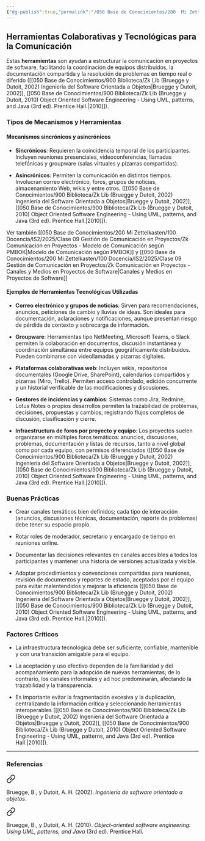 ```yaml
---
{"dg-publish":true,"permalink":"/050 Base de Conocimientos/200  Mi Zettelkasten/100 Docencia/IS2/2025/Clase 09 Gestión de Comunicación en Proyectos/Zk Comunicación en Proyectos - Herramientas Colaborativas y Tecnológicas para la Comunicación/","tags":["definir","digitalGarden"]}
---
```


## Herramientas Colaborativas y Tecnológicas para la Comunicación

Estas **herramientas** son ayudan a estructurar la comunicación en proyectos de software, facilitando la coordinación de equipos distribuidos, la documentación compartida y la resolución de problemas en tiempo real o diferido ([[050 Base de Conocimientos/900 Biblioteca/Zk Lib (Bruegge y Dutoit, 2002) Ingeniería del Software Orientada a Objetos\|Bruegge y Dutoit, 2002]], [[050 Base de Conocimientos/900 Biblioteca/Zk Lib (Bruegge y Dutoit, 2010) Object Oriented Software Engineering -  Using UML, patterns, and Java (3rd ed). Prentice Hall.\|2010]]).

### Tipos de Mecanismos y Herramientas

#### Mecanismos sincrónicos y asincrónicos

- **Sincrónicos**: Requieren la coincidencia temporal de los participantes. Incluyen reuniones presenciales, videoconferencias, llamadas telefónicas y groupware (salas virtuales y pizarras compartidas).
    
- **Asincrónicos**: Permiten la comunicación en distintos tiempos. Involucran correo electrónico, foros, grupos de noticias, almacenamiento Web, wikis y entre otros. ([[050 Base de Conocimientos/900 Biblioteca/Zk Lib (Bruegge y Dutoit, 2002) Ingeniería del Software Orientada a Objetos\|Bruegge y Dutoit, 2002]], [[050 Base de Conocimientos/900 Biblioteca/Zk Lib (Bruegge y Dutoit, 2010) Object Oriented Software Engineering -  Using UML, patterns, and Java (3rd ed). Prentice Hall.\|2010]]).

Ver también [[050 Base de Conocimientos/200  Mi Zettelkasten/100 Docencia/IS2/2025/Clase 09 Gestión de Comunicación en Proyectos/Zk Comunicación en Proyectos - Modelo de Comunicación según PMBOK\|Modelo de Comunicación según PMBOK]] y [[050 Base de Conocimientos/200  Mi Zettelkasten/100 Docencia/IS2/2025/Clase 09 Gestión de Comunicación en Proyectos/Zk Comunicación en Proyectos - Canales y Medios en Proyectos de Software\|Canales y Medios en Proyectos de Software]]

#### Ejemplos de Herramientas Tecnológicas Utilizadas

- **Correo electrónico y grupos de noticias**: Sirven para recomendaciones, anuncios, peticiones de cambio y lluvias de ideas. Son ideales para documentación, aclaraciones y notificaciones, aunque presentan riesgo de pérdida de contexto y sobrecarga de información.
    
- **Groupware**: Herramientas tipo NetMeeting, Microsoft Teams, o Slack permiten la colaboración en documentos, discusión instantánea y coordinación simultánea entre equipos geográficamente distribuidos. Pueden combinarse con videollamadas y pizarras digitales. 
    
- **Plataformas colaborativas web**: Incluyen wikis, repositorios documentales (Google Drive, SharePoint), calendarios compartidos y pizarras (Miro, Trello). Permiten acceso controlado, edición concurrente y un historial verificable de las modificaciones y discusiones.
    
- **Gestores de incidencias y cambios**: Sistemas como Jira, Redmine, Lotus Notes o propios desarrollos permiten la trazabilidad de problemas, decisiones, propuestas y cambios, registrando flujos completos de discusión, clasificación y cierre.
    
- **Infraestructura de foros por proyecto y equipo**: Los proyectos suelen organizarse en múltiples foros temáticos: anuncios, discusiones, problemas, documentación y listas de recursos, tanto a nivel global como por cada equipo, con permisos diferenciados ([[050 Base de Conocimientos/900 Biblioteca/Zk Lib (Bruegge y Dutoit, 2002) Ingeniería del Software Orientada a Objetos\|Bruegge y Dutoit, 2002]], [[050 Base de Conocimientos/900 Biblioteca/Zk Lib (Bruegge y Dutoit, 2010) Object Oriented Software Engineering -  Using UML, patterns, and Java (3rd ed). Prentice Hall.\|2010]]).
    
### Buenas Prácticas

- Crear canales temáticos bien definidos; cada tipo de interacción (anuncios, discusiones técnicas, documentación, reporte de problemas) debe tener su espacio propio.
    
- Rotar roles de moderador, secretario y encargado de tiempo en reuniones online.
    
- Documentar las decisiones relevantes en canales accesibles a todos los participantes y mantener una historia de versiones actualizada y visible.
    
- Adoptar procedimientos y convenciones compartidas para reuniones, revisión de documentos y reportes de estado, aceptados por el equipo para evitar malentendidos y mejorar la eficiencia ([[050 Base de Conocimientos/900 Biblioteca/Zk Lib (Bruegge y Dutoit, 2002) Ingeniería del Software Orientada a Objetos\|Bruegge y Dutoit, 2002]], [[050 Base de Conocimientos/900 Biblioteca/Zk Lib (Bruegge y Dutoit, 2010) Object Oriented Software Engineering -  Using UML, patterns, and Java (3rd ed). Prentice Hall.\|2010]]).
    
### Factores Críticos

- La infraestructura tecnológica debe ser suficiente, confiable, mantenible y con una transición amigable para el equipo.
    
- La aceptación y uso efectivo dependen de la familiaridad y del acompañamiento para la adopción de nuevas herramientas; de lo contrario, los canales informales y ad hoc predominarán, afectando la trazabilidad y la transparencia.
    
- Es importante evitar la fragmentación excesiva y la duplicación, centralizando la información crítica y seleccionando herramientas interoperables ([[050 Base de Conocimientos/900 Biblioteca/Zk Lib (Bruegge y Dutoit, 2002) Ingeniería del Software Orientada a Objetos\|Bruegge y Dutoit, 2002]], [[050 Base de Conocimientos/900 Biblioteca/Zk Lib (Bruegge y Dutoit, 2010) Object Oriented Software Engineering -  Using UML, patterns, and Java (3rd ed). Prentice Hall.\|2010]]).

---
### Referencias

<div class="transclusion internal-embed is-loaded"><a class="markdown-embed-link" href="/050 Base de Conocimientos/900 Biblioteca/Zk Lib (Bruegge y Dutoit, 2002) Ingeniería del Software Orientada a Objetos/#921cfa" aria-label="Open link"><svg xmlns="http://www.w3.org/2000/svg" width="24" height="24" viewBox="0 0 24 24" fill="none" stroke="currentColor" stroke-width="2" stroke-linecap="round" stroke-linejoin="round" class="svg-icon lucide-link"><path d="M10 13a5 5 0 0 0 7.54.54l3-3a5 5 0 0 0-7.07-7.07l-1.72 1.71"></path><path d="M14 11a5 5 0 0 0-7.54-.54l-3 3a5 5 0 0 0 7.07 7.07l1.71-1.71"></path></svg></a><div class="markdown-embed">



Bruegge, B., y Dutoit, A. H. (2002). _Ingeniería de software orientado a objetos_. 

</div></div>


<div class="transclusion internal-embed is-loaded"><a class="markdown-embed-link" href="/050 Base de Conocimientos/900 Biblioteca/Zk Lib (Bruegge y Dutoit, 2010) Object Oriented Software Engineering -  Using UML, patterns, and Java (3rd ed). Prentice Hall./#157cb0" aria-label="Open link"><svg xmlns="http://www.w3.org/2000/svg" width="24" height="24" viewBox="0 0 24 24" fill="none" stroke="currentColor" stroke-width="2" stroke-linecap="round" stroke-linejoin="round" class="svg-icon lucide-link"><path d="M10 13a5 5 0 0 0 7.54.54l3-3a5 5 0 0 0-7.07-7.07l-1.72 1.71"></path><path d="M14 11a5 5 0 0 0-7.54-.54l-3 3a5 5 0 0 0 7.07 7.07l1.71-1.71"></path></svg></a><div class="markdown-embed">



Bruegge, B., y Dutoit, A. H. (2010). _Object-oriented software engineering: Using UML, patterns, and Java_ (3rd ed). Prentice Hall. 

</div></div>

